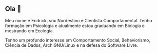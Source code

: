 ## Ola 👋

Meu nome é Endrick, sou Nordestino e Cientista Comportamental. Tenho formação em Psicologia e atualmente estou graduando em Biologia e mestrando em Ecologia.

Tenho um profundo interesse em Comportamento Social, Behaviorismo, Ciência de Dados, Arch GNU/Linux e na defesa do Software Livre.
